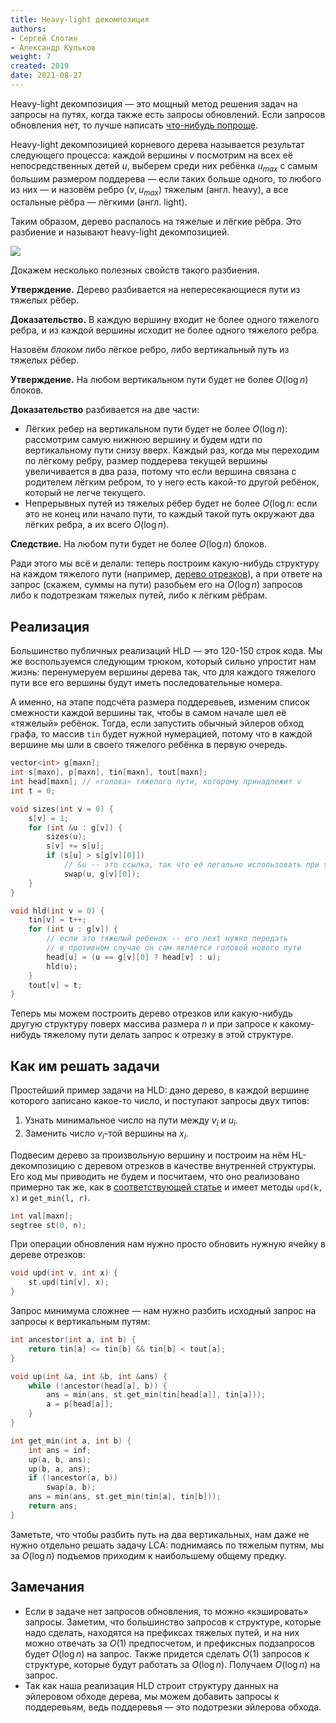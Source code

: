 ```yaml
---
title: Heavy-light декомпозиция
authors:
- Сергей Слотин
- Александр Кульков
weight: 7
created: 2019
date: 2021-08-27
---
```


Heavy-light декомпозиция — это мощный метод решения задач на запросы на путях, когда также есть запросы обновлений. Если запросов обновления нет, то лучше написать [что-нибудь попроще](../centroid).

Heavy-light декомпозицией корневого дерева называется результат следующего процесса: каждой вершины $v$ посмотрим на всех её непосредственных детей $u$, выберем среди них ребёнка $u_{max}$ с самым большим размером поддерева — если таких больше одного, то любого из них — и назовём ребро $(v, u_{max})$ тяжелым (англ. heavy), а все остальные рёбра — лёгкими (англ. light).

Таким образом, дерево распалось на тяжелые и лёгкие рёбра. Это разбиение и называют heavy-light декомпозицией.

![](../img/heavy-light.png)

Докажем несколько полезных свойств такого разбиения.

**Утверждение.** Дерево разбивается на непересекающиеся пути из тяжелых рёбер.

**Доказательство.** В каждую вершину входит не более одного тяжелого ребра, и из каждой вершины исходит не более одного тяжелого ребра.

Назовём *блоком* либо лёгкое ребро, либо вертикальный путь из тяжелых рёбер.

**Утверждение.** На любом вертикальном пути будет не более $O(\log n)$ блоков.

**Доказательство** разбивается на две части:

* Лёгких ребер на вертикальном пути будет не более $O(\log n)$: рассмотрим самую нижнюю вершину и будем идти по вертикальному пути снизу вверх. Каждый раз, когда мы переходим по лёгкому ребру, размер поддерева текущей вершины увеличивается в два раза, потому что если вершина связана с родителем лёгким ребром, то у него есть какой-то другой ребёнок, который не легче текущего.
* Непрерывных путей из тяжелых рёбер будет не более $O(\log n$: если это не конец или начало пути, то каждый такой путь окружают два лёгких ребра, а их всего $O(\log n)$.

**Следствие.** На любом пути будет не более $O(\log n)$ блоков.

Ради этого мы всё и делали: теперь построим какую-нибудь структуру на каждом тяжелого пути (например, [дерево отрезков](/cs/segment-tree)), а при ответе на запрос (скажем, суммы на пути) разобьем его на $O(\log n)$ запросов либо к подотрезкам тяжелых путей, либо к лёгким рёбрам.

## Реализация

Большинство публичных реализаций HLD — это 120-150 строк кода. Мы же воспользуемся следующим трюком, который сильно упростит нам жизнь: перенумеруем вершины дерева так, что для каждого тяжелого пути все его вершины будут иметь последовательные номера.

А именно, на этапе подсчёта размера поддеревьев, изменим список смежности каждой вершины так, чтобы в самом начале шел её «тяжелый» ребёнок. Тогда, если запустить обычный эйлеров обход графа, то массив `tin` будет нужной нумерацией, потому что в каждой вершине мы шли в своего тяжелого ребёнка в первую очередь.

```c++
vector<int> g[maxn];
int s[maxn], p[maxn], tin[maxn], tout[maxn];
int head[maxn]; // «голова» тяжелого пути, которому принадлежит v
int t = 0;

void sizes(int v = 0) {
    s[v] = 1;
    for (int &u : g[v]) {
        sizes(u);
        s[v] += s[u];
        if (s[u] > s[g[v][0]])
            // &u -- это ссылка, так что её легально использовать при swap-е
            swap(u, g[v][0]);
    }
}

void hld(int v = 0) {
    tin[v] = t++;
    for (int u : g[v]) {
        // если это тяжелый ребенок -- его next нужно передать
        // в противном случае он сам является головой нового пути
        head[u] = (u == g[v][0] ? head[v] : u);
        hld(u);
    }
    tout[v] = t;
}
```

Теперь мы можем построить дерево отрезков или какую-нибудь другую структуру поверх массива размера $n$ и при запросе к какому-нибудь тяжелому пути делать запрос к отрезку в этой структуре.

## Как им решать задачи

Простейший пример задачи на HLD: дано дерево, в каждой вершине которого записано какое-то число, и поступают запросы двух типов:

1. Узнать минимальное число на пути между $v_i$ и $u_i$.
2. Заменить число $v_i$-той вершины на $x_i$.

Подвесим дерево за произвольную вершину и построим на нём HL-декомпозицию с деревом отрезков в качестве внутренней структуры. Его код мы приводить не будем и посчитаем, что оно реализовано примерно так же, как в [соответствующей статье](/cs/segment-tree) и имеет методы `upd(k, x)` и `get_min(l, r)`.

```c++
int val[maxn];
segtree st(0, n);
```

При операции обновления нам нужно просто обновить нужную ячейку в дереве отрезков:

```c++
void upd(int v, int x) {
    st.upd(tin[v], x);
}
```

Запрос минимума сложнее — нам нужно разбить исходный запрос на запросы к вертикальным путям:

```c++
int ancestor(int a, int b) {
    return tin[a] <= tin[b] && tin[b] < tout[a];
}

void up(int &a, int &b, int &ans) {
    while (!ancestor(head[a], b)) {
        ans = min(ans, st.get_min(tin[head[a]], tin[a]));
        a = p[head[a]];
    }
}

int get_min(int a, int b) {
    int ans = inf;
    up(a, b, ans);
    up(b, a, ans);
    if (!ancestor(a, b))
        swap(a, b);
    ans = min(ans, st.get_min(tin[a], tin[b]));
    return ans;
}
```

Заметьте, что чтобы разбить путь на два вертикальных, нам даже не нужно отдельно решать задачу LCA: поднимаясь по тяжелым путям, мы за $O(\log n)$ подъемов приходим к наибольшему общему предку.

## Замечания

- Если в задаче нет запросов обновления, то можно «кэшировать» запросы. Заметим, что большинство запросов к структуре, которые надо сделать, находятся на префиксах тяжелых путей, и на них можно отвечать за $O(1)$ предпосчетом, и префиксных подзапросов будет $O(\log n)$ на запрос. Также придется сделать $O(1)$ запросов к структуре, которые будут работать за $O(\log n)$. Получаем $O(\log n)$ на запрос.
- Так как наша реализация HLD строит структуру данных на эйлеровом обходе дерева, мы можем добавить запросы к поддеревьям, ведь поддеревья — это подотрезки эйлерова обхода.
